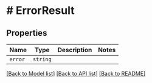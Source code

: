 # # ErrorResult



## Properties

Name | Type | Description | Notes
------------ | ------------- | ------------- | -------------
| `error` | ```string``` |   |  |

[[Back to Model list]](../README.md#models) [[Back to API list]](../README.md#api-endpoints) [[Back to README]](../README.md)
